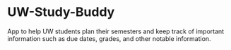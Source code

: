# UW-Study-Buddy
App to help UW students plan their semesters and keep track of important information such as due dates, grades, and other notable information.
